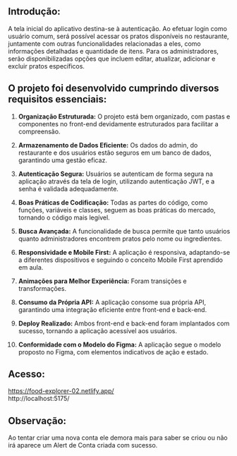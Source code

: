 ## Introdução: </br>
A tela inicial do aplicativo destina-se à autenticação. Ao efetuar login como usuário comum, será possível acessar os pratos disponíveis no restaurante, juntamente com outras funcionalidades relacionadas a eles, como informações detalhadas e quantidade de itens. Para os administradores, serão disponibilizadas opções que incluem editar, atualizar, adicionar e excluir pratos específicos. </br>


## O projeto foi desenvolvido cumprindo diversos requisitos essenciais:</br>

1. **Organização Estruturada:** O projeto está bem organizado, com pastas e componentes no front-end devidamente estruturados para facilitar a compreensão.</br>

2. **Armazenamento de Dados Eficiente:** Os dados do admin, do restaurante e dos usuários estão seguros em um banco de dados, garantindo uma gestão eficaz.</br>

3. **Autenticação Segura:** Usuários se autenticam de forma segura na aplicação através da tela de login, utilizando autenticação JWT, e a senha é validada adequadamente.</br>

4. **Boas Práticas de Codificação:** Todas as partes do código, como funções, variáveis e classes, seguem as boas práticas do mercado, tornando o código mais legível.</br>

5. **Busca Avançada:** A funcionalidade de busca permite que tanto usuários quanto administradores encontrem pratos pelo nome ou ingredientes.</br>

6. **Responsividade e Mobile First:** A aplicação é responsiva, adaptando-se a diferentes dispositivos e seguindo o conceito Mobile First aprendido em aula.</br>

7. **Animações para Melhor Experiência:** Foram transições e transformações.</br>

8. **Consumo da Própria API:** A aplicação consome sua própria API, garantindo uma integração eficiente entre front-end e back-end.</br>

9. **Deploy Realizado:** Ambos front-end e back-end foram implantados com sucesso, tornando a aplicação acessível aos usuários.</br>

10. **Conformidade com o Modelo do Figma:** A aplicação segue o modelo proposto no Figma, com elementos indicativos de ação e estado.</br>

## Acesso:
https://food-explorer-02.netlify.app/ </br>
http://localhost:5175/</br>

## Observação:
Ao tentar criar uma nova conta ele demora mais para saber se criou ou não irá aparece um Alert de Conta criada com sucesso. 
